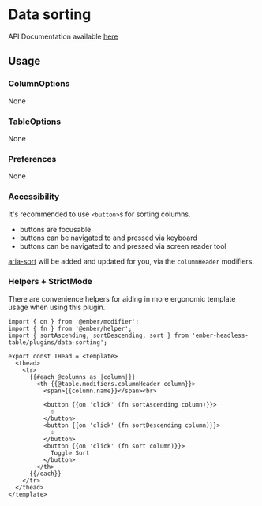 # Data sorting

API Documentation available [here][api-docs]

[api-docs]: /api/modules/plugins_data_sorting

## Usage

### ColumnOptions

None

### TableOptions

None

### Preferences

None

### Accessibility

It's recommended to use `<button>`s for sorting columns.

- buttons are focusable
- buttons can be navigated to and pressed via keyboard
- buttons can be navigated to and pressed via screen reader tool

[aria-sort](https://developer.mozilla.org/en-US/docs/Web/Accessibility/ARIA/Attributes/aria-sort)
will be added and updated for you, via the `columnHeader` modifiers.

### Helpers + StrictMode

There are convenience helpers for aiding in more ergonomic template usage when using this plugin.

```gjs
import { on } from '@ember/modifier';
import { fn } from '@ember/helper';
import { sortAscending, sortDescending, sort } from 'ember-headless-table/plugins/data-sorting';

export const THead = <template>
  <thead>
    <tr>
      {{#each @columns as |column|}}
        <th {{@table.modifiers.columnHeader column}}>
          <span>{{column.name}}</span><br>

          <button {{on 'click' (fn sortAscending column)}}>
            ⇧
          </button>
          <button {{on 'click' (fn sortDescending column)}}>
            ⇩
          </button>
          <button {{on 'click' (fn sort column)}}>
            Toggle Sort
          </button>
        </th>
      {{/each}}
    </tr>
  </thead>
</template>
```
